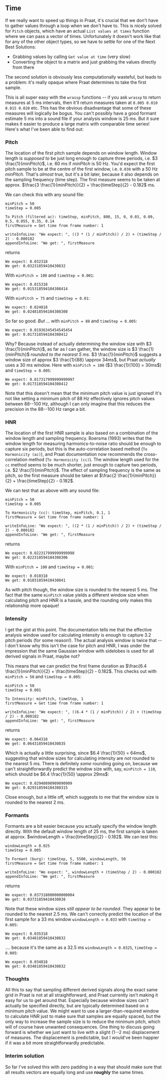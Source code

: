 ## Time

If we really want to speed up things in Praat, it's crucial that we don't have to gather values through a loop when we don't have to. This is nicely solved for `Pitch` objects, which have an actual `List values at times` function where we can pass a vector of times. Unfortunately it doesn't work like that for any of the other object types, so we have to settle for one of the Next Best Solutions:

- Grabbing values by calling `Get value at time` (very slow)
- Converting the object to a matrix and just grabbing the values directly from there

The second solution is obviously less computationally wasteful, but leads to a problem: it's really opaque where Praat determines to take the first sample. 

This is all super easy with the `wrassp` functions -- if you ask `wrassp` to return measures at 5 ms intervals, then it'll return measures taken at `0.005 0.010 0.015 0.020` etc. This has the obvious disadvantage that some of these measures will logically be bogus. You can't possibly have a good formant estimate 5 ms into a sound file if your analysis window is 25 ms. But it sure makes it easier to produce a large matrix with comparable time series! Here's what I've been able to find out:

### Pitch

The location of the first pitch sample depends on window length. Window length is *supposed to* be just long enough to capture three periods, i.e. $3 \frac{1}{minPitch}$, i.e. 60 ms if $minPitch$ is 50 Hz. 
You'd expect the first pitch sample to be at the centre of the first window, i.e. `0.030` with a 50 Hz $minPitch$. That's *almost* true, but it's a bit later, because it also depends on the sampling frequency (time step). The first measure seems to be taken at approx. $\frac{3 \frac{1}{minPitch}}{2} + \frac{timeStep}{2} - 0.182$ ms.

We can check this with any sound file:

```
minPitch = 50
timeStep = 0.005

To Pitch (filtered ac): timeStep, minPitch, 800, 15, 0, 0.03, 0.09, 0.5, 0.055, 0.35, 0.14
firstMeasure = Get time from frame number: 1

writeInfoLine: "We expect: ", ((3 * (1 / minPitch)) / 2) + (timeStep / 2) - 0.000182
appendInfoLine: "We get: ", firstMeasure
```

returns

```
We expect: 0.032318
We get: 0.03231859410430832
```

With `minPitch = 100` and `timeStep = 0.001`:

```
We expect: 0.015318
We get: 0.015318594104308414
```

With `minPitch = 75` and `timeStep = 0.01`:

```
We expect: 0.024818
We get: 0.024818594104308308
```

So far so good. *But* ... with `minPitch = 88` and `timeStep = 0.005`:

```
We expect: 0.01936345454545454
We get: 0.017318594104308412
```

Why? Because instead of actually determining the window size with $3 \frac{1}{minPitch}$, as far as I can gather, the window size is $3 \frac{1}{minPitch}$ *rounded to the nearest 5 ms*. $3 \frac{1}{minPitch}$ suggests a window size of approx $3 \frac{1}{88} \approx 34ms$, but Praat *actually* uses a 30 ms window. Here with `minPitch = 100` ($3 \frac{1}{100} = 30ms$) and `timeStep = 0.005`:

```
We expect: 0.017317999999999997
We get: 0.017318594104308412
```

Note that this doesn't mean that the minimum pitch value is just ignored! It's not like setting a minimum pitch of 88 Hz effectively ignores pitch values between 88--100 Hz, although I can only imagine that this reduces the precision in the 88--100 Hz range a bit.

### HNR

The location of the first HNR sample is also based on a combination of the window length and sampling frequency. Boersma (1993) writes that the window length for measuring harmonics-to-noise ratio should be enough to capture six periods, but this is the auto-correlation based method (`To Harmonicity (ac)`), and Praat documentation now recommends the cross-correlation method (`To Harmonicity (cc)`). The window length used for the `cc` method seems to be much shorter, just enough to capture two periods, i.e. $2 \frac{1}{minPitch}$. The effect of sampling frequency is the same as pitch, so the first measure should be taken at $\frac{2 \frac{1}{minPitch}}{2} + \frac{timeStep}{2} - 0.182$.

We can test that as above with any sound file:

```
minPitch = 50
timeStep = 0.005

To Harmonicity (cc): timeStep, minPitch, 0.1, 1
firstMeasure = Get time from frame number: 1

writeInfoLine: "We expect: ", ((2 * (1 / minPitch)) / 2) + (timeStep / 2) - 0.000182
appendInfoLine: "We get: ", firstMeasure
```

returns

```
We expect: 0.022317999999999998
We get: 0.022318594104308306
```

With `minPitch = 100` and `timeStep = 0.001`:

```
We expect: 0.010318
We get: 0.01031859410430841
```

As with pitch though, the window size is rounded to the nearest 5 ms. The fact that the same `minPitch` value yields a different window size when calculating pitch and HNR is a hassle, and the rounding only makes this relationship more opaque!

### Intensity

I get the gist at this point. The documentation tells me that the effective analysis window used for calculating intensity is enough to capture 3.2 pitch periods (for some reason!). The actual analysis window is twice that -- I don't know why this isn't the case for pitch and HNR, I was under the impression that the same Gaussian window with sidelobes is used for all derived signals in Praat, maybe not?

This means that we can predict the first frame duration as $\frac{6.4 \frac{1}{minPitch}}{2} + \frac{timeStep}{2} - 0.182$. This checks out with `minPitch = 50` and `timeStep = 0.005`:

```
minPitch = 50
timeStep = 0.001

To Intensity: minPitch, timeStep, 1
firstMeasure = Get time from frame number: 1

writeInfoLine: "We expect: ", ((6.4 * (1 / minPitch)) / 2) + (timeStep / 2) - 0.000182
appendInfoLine: "We get: ", firstMeasure
```

returns

```
We expect: 0.064318
We get: 0.06431859410430835
```

Which is actually a little surprising, since $6.4 \frac{1}{50} = 64ms$, suggesting that window sizes for calculating intensity are *not* rounded to the nearest 5 ms. There is definitely *some* rounding going on, because we can't straightforwardly predict the window size with, say, `minPitch = 110`, which should be $6.4 \frac{1}{50} \approx 29ms$:

```
We expect: 0.02940890909090909
We get: 0.029318594104308315
```

Close enough, but a little off, which suggests to me that the window size is rounded to the nearest 2 ms.

### Formants

Formants are a bit easier because you actually specify the window length directly. With the default window length of 25 ms, the first sample is taken at approx. $windowLength + \frac{timeStep}{2} - 0.182$. We can test this:

```
windowLength = 0.025
timeStep = 0.005

To Formant (burg): timeStep, 5, 5500, windowLength, 50
firstMeasure = Get time from frame number: 1

writeInfoLine: "We expect: ", windowLength + (timeStep / 2) - 0.000182
appendInfoLine: "We get: ", firstMeasure
```

returns

```
We expect: 0.037318000000000004
We get: 0.03731859410430838
```

Note that these window sizes *still appear to be rounded*. They appear to be rounded to the nearest 2.5 ms. We can't correctly predict the location of the first sample for a 33 ms window `windowLength = 0.033` with `timeStep = 0.005`:

```
We expect: 0.035318
We get: 0.03481859410430832
```

.... because it's the same as a 32.5 ms `windowLength = 0.0325`, `timeStep = 0.005`:

```
We expect: 0.034818
We get: 0.03481859410430832
```

### Thoughts

All this to say that sampling different derived signals along the exact same grid in Praat is not at all straightforward, and Praat currently isn't making it easy for us to get around that. Especially because window sizes can't actually be specified directly, but are typically determined based on a minimum pitch value. We might want to use a larger-than-required window to calculate HNR just to make sure that samples are equally spaced, but the only way to increase the sample size is to reduce the minimum pitch, which will of course have unwanted consequences. One thing to discuss going forward is whether we just want to live with a slight (1--2 ms) displacement of measures. The displacement is predictable, but I would've been happier if it was a bit more straightforwardly predictable.

### Interim solution

So far I've solved this with zero padding in a way that should make sure that all results vectors are equally long and use **roughly** the same times.
